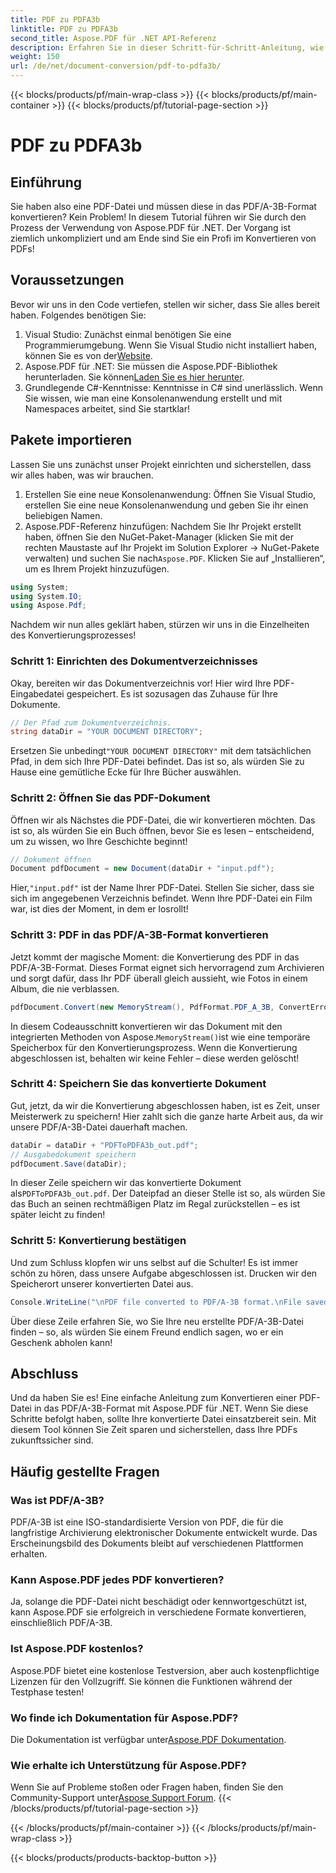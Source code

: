 ```yaml
---
title: PDF zu PDFA3b
linktitle: PDF zu PDFA3b
second_title: Aspose.PDF für .NET API-Referenz
description: Erfahren Sie in dieser Schritt-für-Schritt-Anleitung, wie Sie mit Aspose.PDF für .NET PDF-Dateien mühelos in das PDF/A-3B-Format konvertieren.
weight: 150
url: /de/net/document-conversion/pdf-to-pdfa3b/
---
```


{{< blocks/products/pf/main-wrap-class >}}
{{< blocks/products/pf/main-container >}}
{{< blocks/products/pf/tutorial-page-section >}}

# PDF zu PDFA3b

## Einführung

Sie haben also eine PDF-Datei und müssen diese in das PDF/A-3B-Format konvertieren? Kein Problem! In diesem Tutorial führen wir Sie durch den Prozess der Verwendung von Aspose.PDF für .NET. Der Vorgang ist ziemlich unkompliziert und am Ende sind Sie ein Profi im Konvertieren von PDFs!

## Voraussetzungen

Bevor wir uns in den Code vertiefen, stellen wir sicher, dass Sie alles bereit haben. Folgendes benötigen Sie:

1. Visual Studio: Zunächst einmal benötigen Sie eine Programmierumgebung. Wenn Sie Visual Studio nicht installiert haben, können Sie es von der[Website](https://visualstudio.microsoft.com/).
2.  Aspose.PDF für .NET: Sie müssen die Aspose.PDF-Bibliothek herunterladen. Sie können[Laden Sie es hier herunter](https://releases.aspose.com/pdf/net/).
3. Grundlegende C#-Kenntnisse: Kenntnisse in C# sind unerlässlich. Wenn Sie wissen, wie man eine Konsolenanwendung erstellt und mit Namespaces arbeitet, sind Sie startklar!

## Pakete importieren

Lassen Sie uns zunächst unser Projekt einrichten und sicherstellen, dass wir alles haben, was wir brauchen.

1. Erstellen Sie eine neue Konsolenanwendung: Öffnen Sie Visual Studio, erstellen Sie eine neue Konsolenanwendung und geben Sie ihr einen beliebigen Namen.
2.  Aspose.PDF-Referenz hinzufügen: Nachdem Sie Ihr Projekt erstellt haben, öffnen Sie den NuGet-Paket-Manager (klicken Sie mit der rechten Maustaste auf Ihr Projekt im Solution Explorer -> NuGet-Pakete verwalten) und suchen Sie nach`Aspose.PDF`. Klicken Sie auf „Installieren“, um es Ihrem Projekt hinzuzufügen.

```csharp
using System;
using System.IO;
using Aspose.Pdf;
```

Nachdem wir nun alles geklärt haben, stürzen wir uns in die Einzelheiten des Konvertierungsprozesses!

### Schritt 1: Einrichten des Dokumentverzeichnisses

Okay, bereiten wir das Dokumentverzeichnis vor! Hier wird Ihre PDF-Eingabedatei gespeichert. Es ist sozusagen das Zuhause für Ihre Dokumente.

```csharp
// Der Pfad zum Dokumentverzeichnis.
string dataDir = "YOUR DOCUMENT DIRECTORY";
```

 Ersetzen Sie unbedingt`"YOUR DOCUMENT DIRECTORY"` mit dem tatsächlichen Pfad, in dem sich Ihre PDF-Datei befindet. Das ist so, als würden Sie zu Hause eine gemütliche Ecke für Ihre Bücher auswählen. 

### Schritt 2: Öffnen Sie das PDF-Dokument

Öffnen wir als Nächstes die PDF-Datei, die wir konvertieren möchten. Das ist so, als würden Sie ein Buch öffnen, bevor Sie es lesen – entscheidend, um zu wissen, wo Ihre Geschichte beginnt!

```csharp
// Dokument öffnen
Document pdfDocument = new Document(dataDir + "input.pdf");
```

 Hier,`"input.pdf"` ist der Name Ihrer PDF-Datei. Stellen Sie sicher, dass sie sich im angegebenen Verzeichnis befindet. Wenn Ihre PDF-Datei ein Film war, ist dies der Moment, in dem er losrollt!

### Schritt 3: PDF in das PDF/A-3B-Format konvertieren

Jetzt kommt der magische Moment: die Konvertierung des PDF in das PDF/A-3B-Format. Dieses Format eignet sich hervorragend zum Archivieren und sorgt dafür, dass Ihr PDF überall gleich aussieht, wie Fotos in einem Album, die nie verblassen.

```csharp
pdfDocument.Convert(new MemoryStream(), PdfFormat.PDF_A_3B, ConvertErrorAction.Delete);
```

 In diesem Codeausschnitt konvertieren wir das Dokument mit den integrierten Methoden von Aspose.`MemoryStream()`ist wie eine temporäre Speicherbox für den Konvertierungsprozess. Wenn die Konvertierung abgeschlossen ist, behalten wir keine Fehler – diese werden gelöscht!

### Schritt 4: Speichern Sie das konvertierte Dokument

Gut, jetzt, da wir die Konvertierung abgeschlossen haben, ist es Zeit, unser Meisterwerk zu speichern! Hier zahlt sich die ganze harte Arbeit aus, da wir unsere PDF/A-3B-Datei dauerhaft machen.

```csharp
dataDir = dataDir + "PDFToPDFA3b_out.pdf";
// Ausgabedokument speichern
pdfDocument.Save(dataDir);
```

 In dieser Zeile speichern wir das konvertierte Dokument als`PDFToPDFA3b_out.pdf`. Der Dateipfad an dieser Stelle ist so, als würden Sie das Buch an seinen rechtmäßigen Platz im Regal zurückstellen – es ist später leicht zu finden!

### Schritt 5: Konvertierung bestätigen

Und zum Schluss klopfen wir uns selbst auf die Schulter! Es ist immer schön zu hören, dass unsere Aufgabe abgeschlossen ist. Drucken wir den Speicherort unserer konvertierten Datei aus.

```csharp
Console.WriteLine("\nPDF file converted to PDF/A-3B format.\nFile saved at " + dataDir);
```

Über diese Zeile erfahren Sie, wo Sie Ihre neu erstellte PDF/A-3B-Datei finden – so, als würden Sie einem Freund endlich sagen, wo er ein Geschenk abholen kann!

## Abschluss

Und da haben Sie es! Eine einfache Anleitung zum Konvertieren einer PDF-Datei in das PDF/A-3B-Format mit Aspose.PDF für .NET. Wenn Sie diese Schritte befolgt haben, sollte Ihre konvertierte Datei einsatzbereit sein. Mit diesem Tool können Sie Zeit sparen und sicherstellen, dass Ihre PDFs zukunftssicher sind.

## Häufig gestellte Fragen

### Was ist PDF/A-3B?
PDF/A-3B ist eine ISO-standardisierte Version von PDF, die für die langfristige Archivierung elektronischer Dokumente entwickelt wurde. Das Erscheinungsbild des Dokuments bleibt auf verschiedenen Plattformen erhalten.

### Kann Aspose.PDF jedes PDF konvertieren?
Ja, solange die PDF-Datei nicht beschädigt oder kennwortgeschützt ist, kann Aspose.PDF sie erfolgreich in verschiedene Formate konvertieren, einschließlich PDF/A-3B.

### Ist Aspose.PDF kostenlos?
Aspose.PDF bietet eine kostenlose Testversion, aber auch kostenpflichtige Lizenzen für den Vollzugriff. Sie können die Funktionen während der Testphase testen!

### Wo finde ich Dokumentation für Aspose.PDF?
 Die Dokumentation ist verfügbar unter[Aspose.PDF Dokumentation](https://reference.aspose.com/pdf/net/).

### Wie erhalte ich Unterstützung für Aspose.PDF?
Wenn Sie auf Probleme stoßen oder Fragen haben, finden Sie den Community-Support unter[Aspose Support Forum](https://forum.aspose.com/c/pdf/10).
{{< /blocks/products/pf/tutorial-page-section >}}

{{< /blocks/products/pf/main-container >}}
{{< /blocks/products/pf/main-wrap-class >}}

{{< blocks/products/products-backtop-button >}}
